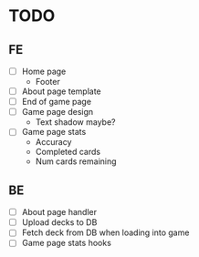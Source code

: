 # TODO

## FE

- [ ] Home page
  - Footer
- [ ] About page template
- [ ] End of game page
- [ ] Game page design
  - Text shadow maybe?
- [ ] Game page stats
  - Accuracy
  - Completed cards
  - Num cards remaining

## BE

- [ ] About page handler
- [ ] Upload decks to DB
- [ ] Fetch deck from DB when loading into game
- [ ] Game page stats hooks

